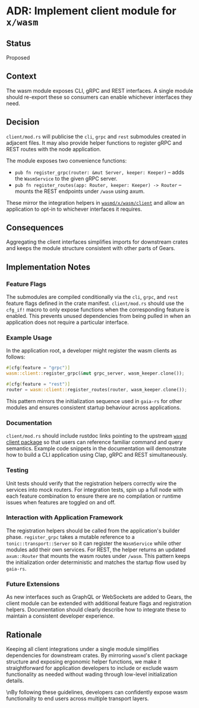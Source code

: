 # ADR: Implement client module for `x/wasm`

## Status
Proposed

## Context

The wasm module exposes CLI, gRPC and REST interfaces. A single module should
re-export these so consumers can enable whichever interfaces they need.

## Decision

`client/mod.rs` will publicise the `cli`, `grpc` and `rest` submodules created in
adjacent files. It may also provide helper functions to register gRPC and REST
routes with the node application.

The module exposes two convenience functions:

* `pub fn register_grpc(router: &mut Server, keeper: Keeper)` – adds the
  `WasmService` to the given gRPC server.
* `pub fn register_routes(app: Router, keeper: Keeper) -> Router` – mounts the
  REST endpoints under `/wasm` using axum.

These mirror the integration helpers in
[`wasmd/x/wasm/client`](https://github.com/CosmWasm/wasmd/tree/main/x/wasm/client)
and allow an application to opt-in to whichever interfaces it requires.

## Consequences

Aggregating the client interfaces simplifies imports for downstream crates and
keeps the module structure consistent with other parts of Gears.

## Implementation Notes

### Feature Flags

The submodules are compiled conditionally via the `cli`, `grpc`, and `rest`
feature flags defined in the crate manifest. `client/mod.rs` should use the
`cfg_if!` macro to only expose functions when the corresponding feature is
enabled. This prevents unused dependencies from being pulled in when an
application does not require a particular interface.

### Example Usage

In the application root, a developer might register the wasm clients as
follows:

```rust
#[cfg(feature = "grpc")]
wasm::client::register_grpc(&mut grpc_server, wasm_keeper.clone());

#[cfg(feature = "rest")]
router = wasm::client::register_routes(router, wasm_keeper.clone());
```

This pattern mirrors the initialization sequence used in `gaia-rs` for other
modules and ensures consistent startup behaviour across applications.

### Documentation

`client/mod.rs` should include rustdoc links pointing to the upstream
[`wasmd` client package](https://github.com/CosmWasm/wasmd/tree/main/x/wasm/client)
so that users can reference familiar command and query semantics. Example code
snippets in the documentation will demonstrate how to build a CLI application
using Clap, gRPC and REST simultaneously.

### Testing

Unit tests should verify that the registration helpers correctly wire the
services into mock routers. For integration tests, spin up a full node with each
feature combination to ensure there are no compilation or runtime issues when
features are toggled on and off.

### Interaction with Application Framework

The registration helpers should be called from the application's builder phase.
`register_grpc` takes a mutable reference to a `tonic::transport::Server` so it
can register the `WasmService` while other modules add their own services. For
REST, the helper returns an updated `axum::Router` that mounts the wasm routes
under `/wasm`. This pattern keeps the initialization order deterministic and
matches the startup flow used by `gaia-rs`.

### Future Extensions

As new interfaces such as GraphQL or WebSockets are added to Gears, the client
module can be extended with additional feature flags and registration helpers.
Documentation should clearly describe how to integrate these to maintain a
consistent developer experience.

## Rationale

Keeping all client integrations under a single module simplifies dependencies
for downstream crates. By mirroring `wasmd`'s client package structure and
exposing ergonomic helper functions, we make it straightforward for application
developers to include or exclude wasm functionality as needed without wading
through low-level initialization details.


\nBy following these guidelines, developers can confidently expose wasm functionality to end users across multiple transport layers.
